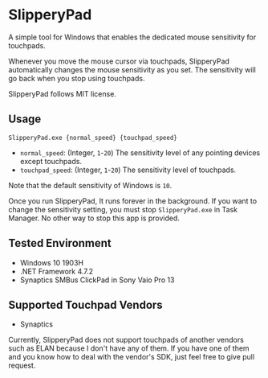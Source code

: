 # SlipperyPad
A simple tool for Windows that enables the dedicated mouse sensitivity for touchpads.

Whenever you move the mouse cursor via touchpads, SlipperyPad automatically changes the mouse sensitivity as you set. The sensitivity will go back when you stop using touchpads.

SlipperyPad follows MIT license.

## Usage
```
SlipperyPad.exe {normal_speed} {touchpad_speed}
```

 * `normal_speed`: (Integer, `1`-`20`) The sensitivity level of any pointing devices except touchpads.
 * `touchpad_speed`: (Integer, `1`-`20`) The sensitivity level of touchpads.

Note that the default sensitivity of Windows is `10`.

Once you run SlipperyPad, It runs forever in the background. If you want to change the sensitivity setting, you must stop `SlipperyPad.exe` in Task Manager. No other way to stop this app is provided.

## Tested Environment
 * Windows 10 1903H
 * .NET Framework 4.7.2
 * Synaptics SMBus ClickPad in Sony Vaio Pro 13

## Supported Touchpad Vendors
 * Synaptics

Currently, SlipperyPad does not support touchpads of another vendors such as ELAN because I don't have any of them. If you have one of them and you know how to deal with the vendor's SDK, just feel free to give pull request.